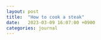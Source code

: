 ```yaml
---
layout: post
title:  "How to cook a steak"
date:   2023-03-09 16:07:00 +0900
categories: journal
---
```


